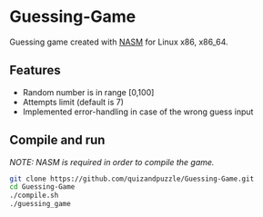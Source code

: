 # Guessing-Game

Guessing game created with [NASM](https://www.nasm.us/) for Linux x86, x86_64.

## Features
+ Random number is in range [0,100]
+ Attempts limit (default is 7)
+ Implemented error-handling in case of the wrong guess input

## Compile and run
*NOTE: NASM is required in order to compile the game.*

```sh
git clone https://github.com/quizandpuzzle/Guessing-Game.git
cd Guessing-Game
./compile.sh
./guessing_game
```
